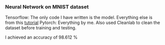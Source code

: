 ### Neural Network on MNIST dataset
Tensorflow: The only code I have written is the model. Everything else is from this [tutorial](https://colab.research.google.com/github/GoogleCloudPlatform/tensorflow-without-a-phd/blob/master/tensorflow-mnist-tutorial/keras_01_mnist.ipynb#scrollTo=56y8UNFQIVwj)
Pytorch: Everything by me. Also used Cleanlab to clean the dataset before training and testing.

I achieved an accuracy of 98.612 %
